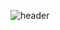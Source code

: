 ![header](https://capsule-render.vercel.app/api?type=waving&color=00CDFF&height=300&section=header&text=junbeom%20Lee&fontSize=90)
